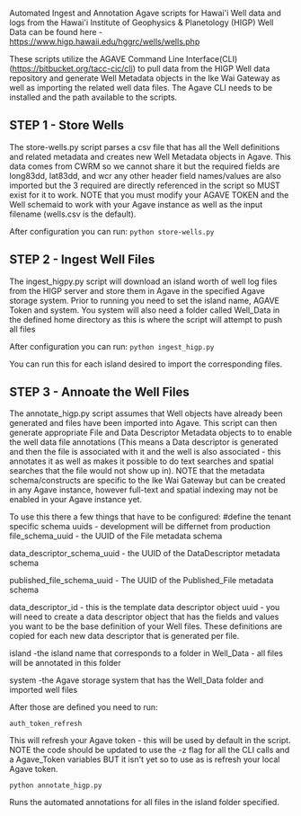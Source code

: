 Automated Ingest and Annotation Agave scripts for Hawai'i Well data and logs from the Hawai'i Institute of Geophysics & Planetology (HIGP)
Well Data can be found here - https://www.higp.hawaii.edu/hggrc/wells/wells.php

These scripts utilize the AGAVE Command Line Interface(CLI) (https://bitbucket.org/tacc-cic/cli) to pull data from the HIGP Well data repository and generate Well Metadata objects in the Ike Wai Gateway as well as importing the related well data files.  The Agave CLI needs to be installed and the path available to the scripts.

## STEP 1 - Store Wells
The store-wells.py script parses a csv file that has all the Well definitions and related metadata and creates new Well Metadata objects in Agave. This data comes from CWRM so we cannot share it but the required fields are long83dd, lat83dd, and wcr any other header field names/values are also imported but the 3 required are directly referenced in the script so MUST exist for it to work.  NOTE that you must modify your AGAVE TOKEN and the Well schemaid to work with your Agave instance as well as the input filename (wells.csv is the default).

After configuration you can run:
```python store-wells.py```

## STEP 2 - Ingest Well Files
The ingest_higpy.py script will download an island worth of well log files from the HIGP server and store them in Agave in the specified Agave storage system.  Prior to running you need to set the island name, AGAVE Token and system. You system will also need a folder called Well_Data in the defined home directory as this is where the script will attempt to push all files

After configuration you can run:
```python ingest_higp.py```

You can run this for each island desired to import the corresponding files.

## STEP 3 - Annoate the Well Files
The annotate_higp.py script assumes that Well objects have already been generated and files have been imported into Agave.  This script can then generate appropriate File and Data Descriptor Metadata objects to to enable the well data file annotations (This means a Data descriptor is generated and then the file is associated with it and the well is also associated - this annotates it as well as makes it possible to do text searches and spatial searches that the file would not show up in).  NOTE that the metadata schema/constructs are specific to the Ike Wai Gateway but can be created in any Agave instance, however full-text and spatial indexing may not be enabled in your Agave instance yet.

To use this there a few things that have to be configured:
#define the tenant specific schema uuids - development will be differnet from production
file_schema_uuid - the UUID of the File metadata schema

data_descriptor_schema_uuid - the UUID of the DataDescriptor metadata schema

published_file_schema_uuid - The UUID of the Published_File metadata schema

data_descriptor_id - this is the template data descriptor object uuid - you will need to create a data descriptor object that has the fields and values you want to be the base definition of your Well files.  These definitions are copied for each new data descriptor that is generated per file.

island -the island name that corresponds to a folder in Well_Data - all files will be annotated in this folder

system -the Agave storage system that has the Well_Data folder and imported well files

After those are defined you need to run:

```auth_token_refresh```

This will refresh your Agave token - this will be used by default in the script. NOTE the code should be updated to use the -z flag for all the CLI calls and a Agave_Token variables BUT it isn't yet so to use as is refresh your local Agave token.

```python annotate_higp.py```

Runs the automated annotations for all files in the island folder specified.
